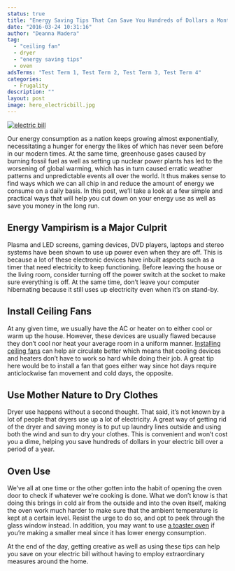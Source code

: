 ```yaml
---
status: true
title: "Energy Saving Tips That Can Save You Hundreds of Dollars a Month"
date: "2016-03-24 10:31:16"
author: "Deanna Madera"
tag:
  - "ceiling fan"
  - dryer
  - "energy saving tips"
  - oven
adsTerms: "Test Term 1, Test Term 2, Test Term 3, Test Term 4"
categories:
  - Frugality
description: ""
layout: post
image: hero_electricbill.jpg
---
```


[![electric bill](/electric-bill.jpg)](/electric-bill.jpg)

Our energy consumption as a nation keeps growing almost exponentially, necessitating a hunger for energy the likes of which has never seen before in our modern times. At the same time, greenhouse gases caused by burning fossil fuel as well as setting up nuclear power plants has led to the worsening of global warming, which has in turn caused erratic weather patterns and unpredictable events all over the world. It thus makes sense to find ways which we can all chip in and reduce the amount of energy we consume on a daily basis. In this post, we’ll take a look at a few simple and practical ways that will help you cut down on your energy use as well as save you money in the long run.

## Energy Vampirism is a Major Culprit

Plasma and LED screens, gaming devices, DVD players, laptops and stereo systems have been shown to use up power even when they are off. This is because a lot of these electronic devices have inbuilt aspects such as a timer that need electricity to keep functioning. Before leaving the house or the living room, consider turning off the power switch at the socket to make sure everything is off. At the same time, don’t leave your computer hibernating because it still uses up electricity even when it’s on stand-by.

## Install Ceiling Fans

At any given time, we usually have the AC or heater on to either cool or warm up the house. However, these devices are usually flawed because they don’t cool nor heat your average room in a uniform manner. [Installing ceiling fans](https://www.bobvila.com/articles/2479-how-to-install-a-ceiling-fan/) can help air circulate better which means that cooling devices and heaters don’t have to work so hard while doing their job. A great tip here would be to install a fan that goes either way since hot days require anticlockwise fan movement and cold days, the opposite.

## Use Mother Nature to Dry Clothes

Dryer use happens without a second thought. That said, it’s not known by a lot of people that dryers use up a lot of electricity. A great way of getting rid of the dryer and saving money is to put up laundry lines outside and using both the wind and sun to dry your clothes. This is convenient and won’t cost you a dime, helping you save hundreds of dollars in your electric bill over a period of a year.

## Oven Use

We’ve all at one time or the other gotten into the habit of opening the oven door to check if whatever we’re cooking is done. What we don’t know is that doing this brings in cold air from the outside and into the oven itself, making the oven work much harder to make sure that the ambient temperature is kept at a certain level. Resist the urge to do so, and opt to peek through the glass window instead. In addition, you may want to use [a toaster oven](https://www.homeminders.com/Articles/HomemindersArticle/tabid/77/ArticleId/520/Default.aspx) if you’re making a smaller meal since it has lower energy consumption.

At the end of the day, getting creative as well as using these tips can help you save on your electric bill without having to employ extraordinary measures around the home.
